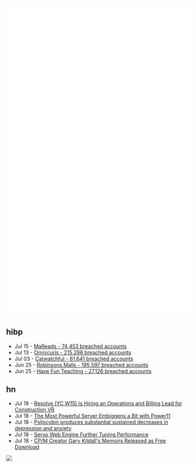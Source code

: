 ![Metrics](https://raw.githubusercontent.com/phixion/phixion/master/metrics.svg)

## hibp

<!--
for https://github.com/phixion/phixion/blob/main/.github/workflows/feeds.yml
-->
<!--START_SECTION:haveibeenpwnd-->
- Jul 15 - [MaReads - 74,453 breached accounts](https://haveibeenpwned.com/Breach/MaReads)
- Jul 13 - [Omnicuris - 215,298 breached accounts](https://haveibeenpwned.com/Breach/Omnicuris)
- Jul 03 - [Catwatchful - 61,641 breached accounts](https://haveibeenpwned.com/Breach/Catwatchful)
- Jun 25 - [Robinsons Malls - 195,597 breached accounts](https://haveibeenpwned.com/Breach/RobinsonsMalls)
- Jun 25 - [Have Fun Teaching - 27,126 breached accounts](https://haveibeenpwned.com/Breach/HaveFunTeaching)
<!--END_SECTION:haveibeenpwnd-->

## hn

<!--
for https://github.com/phixion/phixion/blob/main/.github/workflows/feeds.yml
-->
<!--START_SECTION:hn-->
- Jul 18 - [Resolve (YC W15) Is Hiring an Operations and Billing Lead for Construction VR](https://news.ycombinator.com/item?id=44603739)
- Jul 18 - [The Most Powerful Server Embiggens a Bit with Power11](https://www.nextplatform.com/2025/07/16/the-worlds-most-powerful-server-embiggens-a-bit-with-power11/)
- Jul 18 - [Psilocybin produces substantial sustained decreases in depression and anxiety](https://pmc.ncbi.nlm.nih.gov/articles/PMC5367557/)
- Jul 18 - [Servo Web Engine Further Tuning Performance](https://www.phoronix.com/news/Servo-June-2025-Highlights)
- Jul 18 - [CP/M Creator Gary Kildall's Memoirs Released as Free Download](https://spectrum.ieee.org/cpm-creator-gary-kildalls-memoirs-released-as-free-download)
<!--END_SECTION:hn-->

<!--
for https://yhype.me
-->
![](https://hit.yhype.me/github/profile?user_id=13013670)
